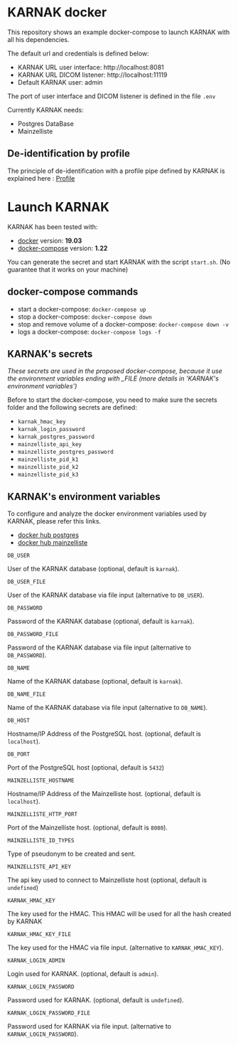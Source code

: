 # KARNAK docker

This repository shows an example docker-compose to launch KARNAK with all his dependencies.

The default url and credentials is defined below:

* KARNAK URL user interface: http://localhost:8081
* KARNAK URL DICOM listener: http://localhost:11119
* Default KARNAK user: admin

The port of user interface and DICOM listener is defined in the file `.env`

Currently KARNAK needs:
* Postgres DataBase
* Mainzelliste

## De-identification by profile

The principle of de-identification with a profile pipe defined by KARNAK is explained here : [Profile](profileExample/)

# Launch KARNAK

KARNAK has been tested with:

* [docker](https://docs.docker.com/install/) version: **19.03**
* [docker-compose](https://docs.docker.com/compose/install/) version: **1.22**

You can generate the secret and start KARNAK with the script `start.sh`. (No guarantee that it works on your machine)

## docker-compose commands

* start a docker-compose: `docker-compose up`
* stop a docker-compose: `docker-compose down`
* stop and remove volume of a docker-compose: `docker-compose down -v`
* logs a docker-compose: `docker-compose logs -f`

## KARNAK's secrets

*These secrets are used in the proposed docker-compose, because it use the environment variables ending with _FILE (more details in 'KARNAK's environment variables')*

Before to start the docker-compose, you need to make sure the secrets folder and the following secrets are defined:

* `karnak_hmac_key`
* `karnak_login_password`
* `karnak_postgres_password`
* `mainzelliste_api_key`
* `mainzelliste_postgres_password`
* `mainzelliste_pid_k1`
* `mainzelliste_pid_k2`
* `mainzelliste_pid_k3`

## KARNAK's environment variables

To configure and analyze the docker environment variables used by KARNAK, please refer this links.
* [docker hub postgres](https://hub.docker.com/_/postgres)
* [docker hub mainzelliste](https://hub.docker.com/r/osirixfoundation/karnak-mainzelliste)

`DB_USER`

User of the KARNAK database (optional, default is `karnak`).

`DB_USER_FILE`

User of the KARNAK database via file input (alternative to `DB_USER`).

`DB_PASSWORD`

Password of the KARNAK database (optional, default is `karnak`).

`DB_PASSWORD_FILE`

Password of the KARNAK database via file input (alternative to `DB_PASSWORD`).

`DB_NAME`

Name of the KARNAK database (optional, default is `karnak`).

`DB_NAME_FILE`

Name of the KARNAK database via file input (alternative to `DB_NAME`).

`DB_HOST`

Hostname/IP Address of the PostgreSQL host. (optional, default is `localhost`).

`DB_PORT`

Port of the PostgreSQL host (optional, default is `5432`)

`MAINZELLISTE_HOSTNAME`

Hostname/IP Address of the Mainzelliste host. (optional, default is `localhost`).

`MAINZELLISTE_HTTP_PORT`

Port of the Mainzelliste host. (optional, default is `8080`).

`MAINZELLISTE_ID_TYPES`

Type of pseudonym to be created and sent.

`MAINZELLISTE_API_KEY`

The api key used to connect to Mainzelliste host (optional, default is `undefined`)

`KARNAK_HMAC_KEY`

The key used for the HMAC. This HMAC will be used for all the hash created by KARNAK

`KARNAK_HMAC_KEY_FILE`

The key used for the HMAC via file input. (alternative to `KARNAK_HMAC_KEY`).

`KARNAK_LOGIN_ADMIN`

Login used for KARNAK. (optional, default is `admin`).

`KARNAK_LOGIN_PASSWORD`

Password used for KARNAK. (optional, default is `undefined`).

`KARNAK_LOGIN_PASSWORD_FILE`

Password used for KARNAK via file input. (alternative to `KARNAK_LOGIN_PASSWORD`).


